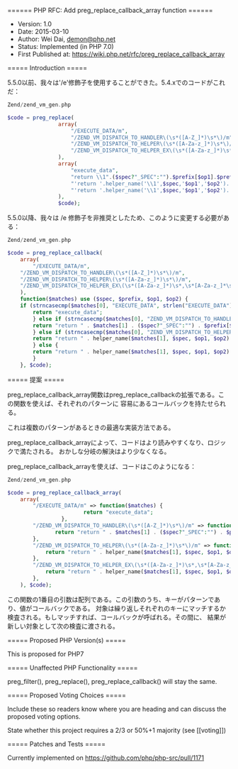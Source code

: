 ====== PHP RFC: Add preg_replace_callback_array function ======
  * Version: 1.0
  * Date: 2015-03-10
  * Author: Wei Dai, demon@php.net
  * Status: Implemented (in PHP 7.0)
  * First Published at: https://wiki.php.net/rfc/preg_replace_callback_array

===== Introduction =====

5.5.0以前、我々は'/e'修飾子を使用することができた。5.4.xでのコードがこれだ：

```php
Zend/zend_vm_gen.php

$code = preg_replace(
                array(
                    "/EXECUTE_DATA/m",
                    "/ZEND_VM_DISPATCH_TO_HANDLER\(\s*([A-Z_]*)\s*\)/m",
                    "/ZEND_VM_DISPATCH_TO_HELPER\(\s*([A-Za-z_]*)\s*\)/me",
                    "/ZEND_VM_DISPATCH_TO_HELPER_EX\(\s*([A-Za-z_]*)\s*,\s*[A-Za-z_]*\s*,\s*(.*)\s*\);/me",
                ),
                array(
                    "execute_data",
                    "return \\1".($spec?"_SPEC":"").$prefix[$op1].$prefix[$op2]."_HANDLER(ZEND_OPCODE_HANDLER_ARGS_PASSTHRU)",
                    "'return '.helper_name('\\1',$spec,'$op1','$op2').'(ZEND_OPCODE_HANDLER_ARGS_PASSTHRU)'",
                    "'return '.helper_name('\\1',$spec,'$op1','$op2').'(\\2, ZEND_OPCODE_HANDLER_ARGS_PASSTHRU);'",
                ),
                $code);
```

5.5.0以降、我々は /e 修飾子を非推奨としたため、このように変更する必要がある：
```php
Zend/zend_vm_gen.php

$code = preg_replace_callback(
    array(
        "/EXECUTE_DATA/m",
	"/ZEND_VM_DISPATCH_TO_HANDLER\(\s*([A-Z_]*)\s*\)/m",
	"/ZEND_VM_DISPATCH_TO_HELPER\(\s*([A-Za-z_]*)\s*\)/m",
	"/ZEND_VM_DISPATCH_TO_HELPER_EX\(\s*([A-Za-z_]*)\s*,\s*[A-Za-z_]*\s*,\s*(.*)\s*\);/m",
    ),
    function($matches) use ($spec, $prefix, $op1, $op2) {
	if (strncasecmp($matches[0], "EXECUTE_DATA", strlen("EXECUTE_DATA")) == 0) {
	    return "execute_data";
        } else if (strncasecmp($matches[0], "ZEND_VM_DISPATCH_TO_HANDLER", strlen("ZEND_VM_DISPATCH_TO_HANDLER")) == 0) {
	    return "return " . $matches[1] . ($spec?"_SPEC":"") . $prefix[$op1] . $prefix[$op2] . "_HANDLER(ZEND_OPCODE_HANDLER_ARGS_PASSTHRU)";
        } else if (strncasecmp($matches[0], "ZEND_VM_DISPATCH_TO_HELPER_EX", strlen("ZEND_VM_DISPATCH_TO_HELPER_EX")) == 0) {
	    return "return " . helper_name($matches[1], $spec, $op1, $op2) . "(" . $matches[2]. ", ZEND_OPCODE_HANDLER_ARGS_PASSTHRU);";
        } else {
	    return "return " . helper_name($matches[1], $spec, $op1, $op2) . "(ZEND_OPCODE_HANDLER_ARGS_PASSTHRU)";
        }
    }, $code);
```

===== 提案 =====

preg_replace_callback_array関数はpreg_replace_callbackの拡張である。この関数を使えば、それぞれのパターンに
容易にあるコールバックを持たせられる。

これは複数のパターンがあるときの最適な実装方法である。

preg_replace_callback_arrayによって、コードはより読みやすくなり、ロジックで満たされる。
おかしな分岐の解決はより少なくなる。

preg_replace_callback_arrayを使えば、コードはこのようになる：

```php
Zend/zend_vm_gen.php

$code = preg_replace_callback_array(
	array(
		"/EXECUTE_DATA/m" => function($matches) {
                        return "execute_data";
                 },
		"/ZEND_VM_DISPATCH_TO_HANDLER\(\s*([A-Z_]*)\s*\)/m" => function($matches) use ($spec, $prefix, $op1, $op2) {
		       return "return " . $matches[1] . ($spec?"_SPEC":"") . $prefix[$op1] . $prefix[$op2] . "_HANDLER(ZEND_OPCODE_HANDLER_ARGS_PASSTHRU)";
		},
		"/ZEND_VM_DISPATCH_TO_HELPER\(\s*([A-Za-z_]*)\s*\)/m" => function($matches) use ($spec, $prefix, $op1, $op2) {
			return "return " . helper_name($matches[1], $spec, $op1, $op2) . "(ZEND_OPCODE_HANDLER_ARGS_PASSTHRU)";
		},
		"/ZEND_VM_DISPATCH_TO_HELPER_EX\(\s*([A-Za-z_]*)\s*,\s*[A-Za-z_]*\s*,\s*(.*)\s*\);/m" => function($matches) use ($spec, $prefix, $op1, $op2) {
			return "return " . helper_name($matches[1], $spec, $op1, $op2) . "(" . $matches[2]. ", ZEND_OPCODE_HANDLER_ARGS_PASSTHRU);";
		},
	), $code);
```

この関数の1番目の引数は配列である。この引数のうち、キーがパターンであり、値がコールバックである。
対象は繰り返しそれぞれのキーにマッチするか検査される。もしマッチすれば、コールバックが呼ばれる。その間に、
結果が新しい対象として次の検査に渡される。

===== Proposed PHP Version(s) =====

This is proposed for PHP7

===== Unaffected PHP Functionality =====

preg_filter(), preg_replace(), preg_replace_callback() will stay the same.

===== Proposed Voting Choices =====

Include these so readers know where you are heading and can discuss the proposed voting options.

State whether this project requires a 2/3 or 50%+1 majority (see [[voting]])

===== Patches and Tests =====

Currently implemented on https://github.com/php/php-src/pull/1171
